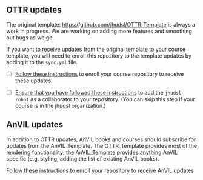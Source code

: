 ## OTTR updates

The original template: https://github.com/jhudsl/OTTR_Template is always a work in progress.
We are working on adding more features and smoothing out bugs as we go.

If you want to receive updates from the original template to your course template, you will need to enroll this repository to the template updates by adding it to the `sync.yml` file.

- [ ] [Follow these instructions](https://github.com/jhudsl/OTTR_Template/wiki/Start-a-new-course#9-enroll-your-repository-for-ottr-updates) to enroll your course repository to receive these updates.

- [ ] [Ensure that you have followed these instructions](https://github.com/jhudsl/OTTR_Template/wiki/Start-a-new-course#5-add-jhudsl-robot-as-a-collaborator) to add the `jhudsl-robot` as a collaborator to your repository.  (You can skip this step if your course is in the jhudsl organization.)


## AnVIL updates

In addition to OTTR updates, AnVIL books and courses should subscribe for updates from the AnVIL_Template.  The OTTR_Template provides most of the rendering functionality; the AnVIL_Template provides anything AnVIL specific (e.g. styling, adding the list of existing AnVIL books).

[Follow these instructions]() to enroll your repository to receive AnVIL updates
